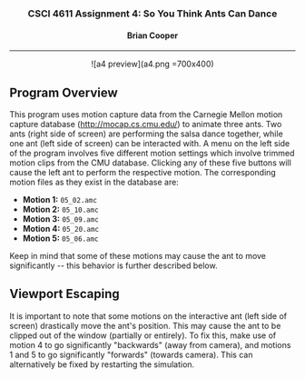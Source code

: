 <center>
<h3>CSCI 4611 Assignment 4: So You Think Ants Can Dance</h3>
<h4>Brian Cooper</h4>
<hr>

![a4 preview](a4.png =700x400)

</center>

## Program Overview
This program uses motion capture data from the Carnegie Mellon motion capture database (http://mocap.cs.cmu.edu/) to animate three ants. Two ants (right side of screen) are performing the salsa dance together, while one ant (left side of screen) can be interacted with. A menu on the left side of the program involves five different motion settings which involve trimmed motion clips from the CMU database. Clicking any of these five buttons will cause the left ant to perform the respective motion. The corresponding motion files as they exist in the database are:
- __Motion 1:__ `05_02.amc`
- __Motion 2:__ `05_10.amc`
- __Motion 3:__ `05_09.amc`
- __Motion 4:__ `05_20.amc`
- __Motion 5:__ `05_06.amc`

Keep in mind that some of these motions may cause the ant to move significantly -- this behavior is further described below.

## Viewport Escaping
It is important to note that some motions on the interactive ant (left side of screen) drastically move the ant's position. This may cause the ant to be clipped out of the window (partially or entirely). To fix this, make use of motion 4 to go significantly "backwards" (away from camera), and motions 1 and 5 to go significantly "forwards" (towards camera). This can alternatively be fixed by restarting the simulation.
